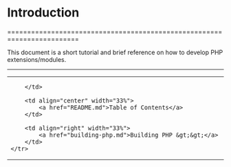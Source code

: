 # Introduction
========================================================================

This document is a short tutorial and brief reference on how to develop
PHP extensions/modules.

------------------------------------------------------------------------
<table width="100%">
    <tr>
        <td align="left" width="33%">
            
        </td>
        
        <td align="center" width="33%">
            <a href="README.md">Table of Contents</a>
        </td>
        
        <td align="right" width="33%">
            <a href="building-php.md">Building PHP &gt;&gt;</a>
        </td>
    </tr>
</table>
